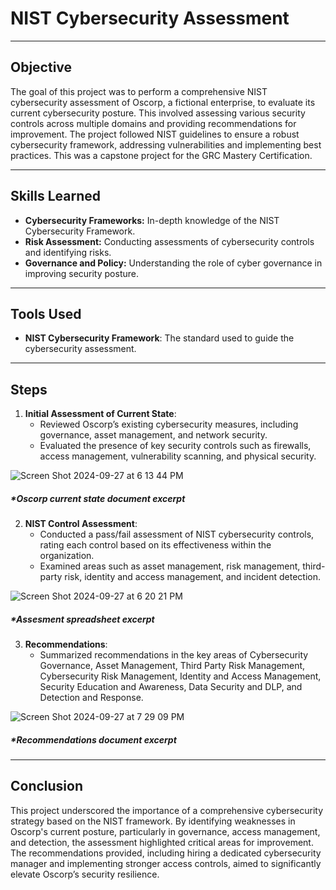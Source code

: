 # NIST Cybersecurity Assessment 

---

## Objective
The goal of this project was to perform a comprehensive NIST cybersecurity assessment of Oscorp, a fictional enterprise, to evaluate its current cybersecurity posture. This involved assessing various security controls across multiple domains and providing recommendations for improvement. The project followed NIST guidelines to ensure a robust cybersecurity framework, addressing vulnerabilities and implementing best practices. This was a capstone project for the GRC Mastery Certification.

---

## Skills Learned
- **Cybersecurity Frameworks:** In-depth knowledge of the NIST Cybersecurity Framework.
- **Risk Assessment:** Conducting assessments of cybersecurity controls and identifying risks.
- **Governance and Policy:** Understanding the role of cyber governance in improving security posture.

---

## Tools Used
- **NIST Cybersecurity Framework**: The standard used to guide the cybersecurity assessment.

---

## Steps
1. **Initial Assessment of Current State**:
   - Reviewed Oscorp’s existing cybersecurity measures, including governance, asset management, and network security.
   - Evaluated the presence of key security controls such as firewalls, access management, vulnerability scanning, and physical security.

![Screen Shot 2024-09-27 at 6 13 44 PM](https://github.com/user-attachments/assets/a5699649-6d63-4a26-9339-06f1dbfd2fa7)

##### *Oscorp current state document excerpt

2. **NIST Control Assessment**:
   - Conducted a pass/fail assessment of NIST cybersecurity controls, rating each control based on its effectiveness within the organization.
   - Examined areas such as asset management, risk management, third-party risk, identity and access management, and incident detection.

  ![Screen Shot 2024-09-27 at 6 20 21 PM](https://github.com/user-attachments/assets/eef1e06f-4304-4c8a-874d-9f4e21f27aec)

##### *Assesment spreadsheet excerpt

3. **Recommendations**:
   - Summarized recommendations in the key areas of Cybersecurity Governance, Asset Management, Third Party Risk Management, Cybersecurity Risk Management, Identity and Access Management, Security Education and Awareness, Data Security and DLP, and Detection and Response.

![Screen Shot 2024-09-27 at 7 29 09 PM](https://github.com/user-attachments/assets/a331fdb9-f25b-429d-8f13-b675c090f9d5)

##### *Recommendations document excerpt
    

---

## Conclusion
This project underscored the importance of a comprehensive cybersecurity strategy based on the NIST framework. By identifying weaknesses in Oscorp's current posture, particularly in governance, access management, and detection, the assessment highlighted critical areas for improvement. The recommendations provided, including hiring a dedicated cybersecurity manager and implementing stronger access controls, aimed to significantly elevate Oscorp’s security resilience.
